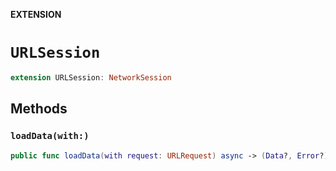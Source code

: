 **EXTENSION**

# `URLSession`

```swift
extension URLSession: NetworkSession
```

## Methods

### `loadData(with:)`

```swift
public func loadData(with request: URLRequest) async -> (Data?, Error?)
```
